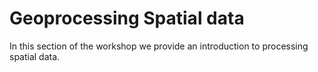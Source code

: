 
# Geoprocessing Spatial data

In this section of the workshop we provide an introduction to processing spatial data.
